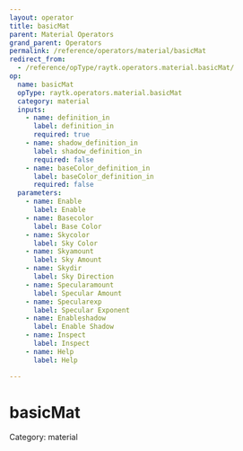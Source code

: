 ```yaml
---
layout: operator
title: basicMat
parent: Material Operators
grand_parent: Operators
permalink: /reference/operators/material/basicMat
redirect_from:
  - /reference/opType/raytk.operators.material.basicMat/
op:
  name: basicMat
  opType: raytk.operators.material.basicMat
  category: material
  inputs:
    - name: definition_in
      label: definition_in
      required: true
    - name: shadow_definition_in
      label: shadow_definition_in
      required: false
    - name: baseColor_definition_in
      label: baseColor_definition_in
      required: false
  parameters:
    - name: Enable
      label: Enable
    - name: Basecolor
      label: Base Color
    - name: Skycolor
      label: Sky Color
    - name: Skyamount
      label: Sky Amount
    - name: Skydir
      label: Sky Direction
    - name: Specularamount
      label: Specular Amount
    - name: Specularexp
      label: Specular Exponent
    - name: Enableshadow
      label: Enable Shadow
    - name: Inspect
      label: Inspect
    - name: Help
      label: Help

---
```


# basicMat

Category: material

